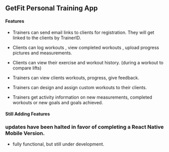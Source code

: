 GetFit Personal Training App
-
#### Features

* Trainers can send email links to clients for registration. They will get linked to the clients by TrainerID.

* Clients can log workouts , view completed workouts , upload progress pictures and measurements. 

* Clients can view their exercise and workout history.  (during a workout to compare lifts)

* Trainers can view clients workouts,  progress, give feedback.

* Trainers can design and assign custom workouts to their clients. 

* Trainers get activity information on new measurements, completed workouts or new goals and goals achieved.


#### Still Adding Features

### updates have been halted in favor of completing a React Native Mobile Version. 

* fully functional, but still under development.



 






